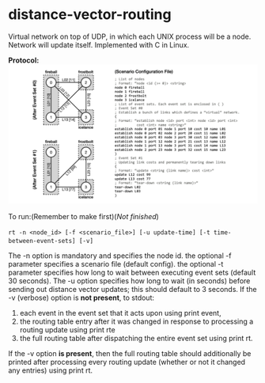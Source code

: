 # distance-vector-routing
Virtual network on top of UDP, in which each UNIX process will be a node. Network will update itself. Implemented with C in Linux.

**Protocol:**
![GitHub Logo](/protocol.png)


To run:(Remember to make first)(*Not finished*)

``rt -n <node_id> [-f <scenario_file>] [-u update-time] [-t time-between-event-sets] [-v]``

The -n option is mandatory and specifies the node id.
the optional -f parameter specifies a scenario file (default config).
the optional -t parameter specifies how long to wait between executing event sets (default 30 seconds).
The -u option specifies how long to wait (in seconds) before sending out distance vector updates; this should default to 3 seconds.
If the -v (verbose) option is **not present**, to stdout: 
  1) each event in the event set that it acts upon using print event, 
  2) the routing table entry after it was changed in response to processing a routing update using print rte 
  3) the full routing table after dispatching the entire event set using print rt.
  
If the -v option **is present**, then the full routing table should additionally be printed after processing
every routing update (whether or not it changed any entries) using print rt.
